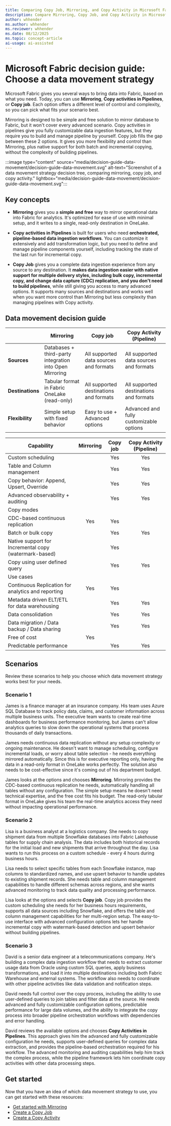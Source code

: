 ```yaml
---
title: Comparing Copy Job, Mirroring, and Copy Activity in Microsoft Fabric
description: Compare Mirroring, Copy Job, and Copy Activity in Microsoft Fabric to find the best data movement method for your needs. Learn their features and use cases.
author: whhender
ms.author: whhender
ms.reviewer: whhender
ms.date: 08/12/2025
ms.topic: concept-article
ai-usage: ai-assisted
---
```


# Microsoft Fabric decision guide: Choose a data movement strategy

Microsoft Fabric gives you several ways to bring data into Fabric, based on what you need. Today, you can use **Mirroring**, **Copy activities in Pipelines**, or **Copy job**. Each option offers a different level of control and complexity, so you can pick what fits your scenario best.

Mirroring is designed to be simple and free solution to mirror database to Fabric, but it won't cover every advanced scenario. Copy activities in pipelines give you fully customizable data ingestion features, but they require you to build and manage pipeline by yourself. Copy job fills the gap between these 2 options. It gives you more flexibility and control than Mirroring, plus native support for both batch and incremental copying, without the complexity of building pipelines.

:::image type="content" source="media/decision-guide-data-movement/decision-guide-data-movement.svg" alt-text="Screenshot of a data movement strategy decision tree, comparing mirroring, copy job, and copy activity." lightbox="media/decision-guide-data-movement/decision-guide-data-movement.svg":::

## Key concepts

- **Mirroring** gives you a **simple and free** way to mirror operational data into Fabric for analytics. It's optimized for ease of use with minimal setup, and it writes to a single, read-only destination in OneLake.

- **Copy activities in Pipelines** is built for users who need **orchestrated, pipeline-based data ingestion workflows**. You can customize it extensively and add transformation logic, but you need to define and manage pipeline components yourself, including tracking the state of the last run for incremental copy.

- **Copy Job** gives you a complete data ingestion experience from any source to any destination. It **makes data ingestion easier with native support for multiple delivery styles, including bulk copy, incremental copy, and change data capture (CDC) replication, and you don't need to build pipelines**, while still giving you access to many advanced options. It supports many sources and destinations and works well when you want more control than Mirroring but less complexity than managing pipelines with Copy activity.

## Data movement decision guide

| | **Mirroring** | **Copy job** | **Copy Activity (Pipeline)** |
| --- | --- | --- | --- |
| **Sources** | Databases + third-party integration into Open Mirroring | All supported data sources and formats | All supported data sources and formats |
| **Destinations** | Tabular format in Fabric OneLake (read-only) | All supported destinations and formats | All supported destinations and formats |
| **Flexibility** | Simple setup with fixed behavior | Easy to use + Advanced options | Advanced and fully customizable options |

| **Capability** | **Mirroring** | **Copy job** | **Copy Activity (Pipeline)** |
| --- | :---: | :---: | :---: |
| Custom scheduling |  | Yes | Yes |
| Table and Column management |  | Yes | Yes |
| Copy behavior: Append, Upsert, Override |  | Yes | Yes |
| Advanced observability + auditing |  | Yes | Yes |
| Copy modes |  |  |  |
| CDC-based continuous replication | Yes | Yes |  |
| Batch or bulk copy |  | Yes | Yes |
| Native support for Incremental copy (watermark-based) |  | Yes |  |
| Copy using user defined query |  | Yes | Yes |
| Use cases |  |  |  |
| Continuous Replication for analytics and reporting | Yes | Yes |  |
| Metadata driven ELT/ETL for data warehousing |  | Yes | Yes |
| Data consolidation |  | Yes | Yes |
| Data migration / Data backup / Data sharing |  | Yes | Yes |
| Free of cost | Yes |  |  |
| Predictable performance |  | Yes | Yes |

## Scenarios

Review these scenarios to help you choose which data movement strategy works best for your needs.

### Scenario 1

James is a finance manager at an insurance company. His team uses Azure SQL Database to track policy data, claims, and customer information across multiple business units. The executive team wants to create real-time dashboards for business performance monitoring, but James can't allow analytics queries to slow down the operational systems that process thousands of daily transactions.

James needs continuous data replication without any setup complexity or ongoing maintenance. He doesn't want to manage scheduling, configure incremental loads, or worry about table selection - he needs everything mirrored automatically. Since this is for executive reporting only, having the data in a read-only format in OneLake works perfectly. The solution also needs to be cost-effective since it's coming out of his department budget.

James looks at the options and chooses **Mirroring**. Mirroring provides the CDC-based continuous replication he needs, automatically handling all tables without any configuration. The simple setup means he doesn't need technical expertise, and the free cost fits his budget. The read-only tabular format in OneLake gives his team the real-time analytics access they need without impacting operational performance.

### Scenario 2

Lisa is a business analyst at a logistics company. She needs to copy shipment data from multiple Snowflake databases into Fabric Lakehouse tables for supply chain analysis. The data includes both historical records for the initial load and new shipments that arrive throughout the day. Lisa wants to run this process on a custom schedule - every 4 hours during business hours.

Lisa needs to select specific tables from each Snowflake instance, map columns to standardized names, and use upsert behavior to handle updates to existing shipment records. She needs table and column management capabilities to handle different schemas across regions, and she wants advanced monitoring to track data quality and processing performance.

Lisa looks at the options and selects **Copy job**. Copy job provides the custom scheduling she needs for her business hours requirements, supports all data sources including Snowflake, and offers the table and column management capabilities for her multi-region setup. The easy-to-use interface with advanced configuration options lets her handle incremental copy with watermark-based detection and upsert behavior without building pipelines.

### Scenario 3

David is a senior data engineer at a telecommunications company. He's building a complex data ingestion workflow that needs to extract customer usage data from Oracle using custom SQL queries, apply business transformations, and load it into multiple destinations including both Fabric Warehouse and external systems. The workflow also needs to coordinate with other pipeline activities like data validation and notification steps.

David needs full control over the copy process, including the ability to use user-defined queries to join tables and filter data at the source. He needs advanced and fully customizable configuration options, predictable performance for large data volumes, and the ability to integrate the copy process into broader pipeline orchestration workflows with dependencies and error handling.

David reviews the available options and chooses **Copy Activities in Pipelines**. This approach gives him the advanced and fully customizable configuration he needs, supports user-defined queries for complex data extraction, and provides the pipeline-based orchestration required for his workflow. The advanced monitoring and auditing capabilities help him track the complex process, while the pipeline framework lets him coordinate copy activities with other data processing steps.

## Get started

Now that you have an idea of which data movement strategy to use, you can get started with these resources:

- [Get started with Mirroring](/fabric/mirroring/overview)
- [Create a Copy Job](/fabric/data-factory/create-copy-job)
- [Create a Copy Activity](/fabric/data-factory/copy-data-activity)
